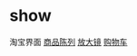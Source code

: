 # show
淘宝界面
[商品陈列]( https://pengxiang1998.github.io/show/taobaoshow/show/index.html)
[放大镜]( https://pengxiang1998.github.io/show/taobaoshow/large/index.html)
[购物车]( https://pengxiang1998.github.io/show/taobaoshow/shopcar/index.html)
